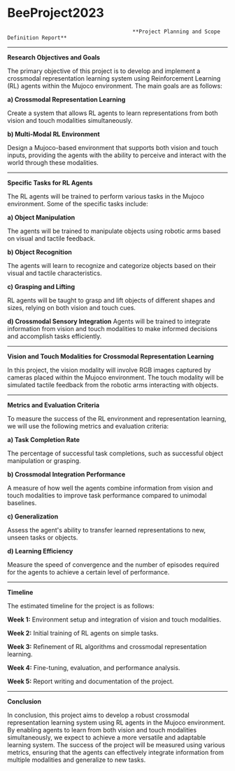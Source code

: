 # BeeProject2023

                                            **Project Planning and Scope Definition Report**
                                        
   *********************************************************************************************************************************

**Research Objectives and Goals**

The primary objective of this project is to develop and implement a crossmodal representation learning system using Reinforcement Learning (RL) agents within the Mujoco environment. The main goals are as follows:


**a) Crossmodal Representation Learning**

Create a system that allows RL agents to learn representations from both vision and touch modalities simultaneously.


**b) Multi-Modal RL Environment**

Design a Mujoco-based environment that supports both vision and touch inputs, providing the agents with the ability to perceive and interact with the world through these modalities.


   *********************************************************************************************************************************

**Specific Tasks for RL Agents**

The RL agents will be trained to perform various tasks in the Mujoco environment. Some of the specific tasks include:

**a) Object Manipulation**

The agents will be trained to manipulate objects using robotic arms based on visual and tactile feedback.

**b) Object Recognition**

The agents will learn to recognize and categorize objects based on their visual and tactile characteristics.

**c) Grasping and Lifting**

RL agents will be taught to grasp and lift objects of different shapes and sizes, relying on both vision and touch cues.

**d) Crossmodal Sensory Integration**
Agents will be trained to integrate information from vision and touch modalities to make informed decisions and accomplish tasks efficiently.


   *********************************************************************************************************************************

**Vision and Touch Modalities for Crossmodal Representation Learning**

In this project, the vision modality will involve RGB images captured by cameras placed within the Mujoco environment. The touch modality will be simulated tactile feedback from the robotic arms interacting with objects.

 *********************************************************************************************************************************


**Metrics and Evaluation Criteria**


To measure the success of the RL environment and representation learning, we will use the following metrics and evaluation criteria:

**a) Task Completion Rate**

The percentage of successful task completions, such as successful object manipulation or grasping.

**b) Crossmodal Integration Performance**

A measure of how well the agents combine information from vision and touch modalities to improve task performance compared to unimodal baselines.

**c) Generalization**

Assess the agent's ability to transfer learned representations to new, unseen tasks or objects.

**d) Learning Efficiency**

Measure the speed of convergence and the number of episodes required for the agents to achieve a certain level of performance.


   *********************************************************************************************************************************

**Timeline**

The estimated timeline for the project is as follows:

**Week 1:** Environment setup and integration of vision and touch modalities.

**Week 2:** Initial training of RL agents on simple tasks.

**Week 3:** Refinement of RL algorithms and crossmodal representation learning.

**Week 4:** Fine-tuning, evaluation, and performance analysis.

**Week 5:** Report writing and documentation of the project.


   *********************************************************************************************************************************

**Conclusion**

In conclusion, this project aims to develop a robust crossmodal representation learning system using RL agents in the Mujoco environment. By enabling agents to learn from both vision and touch modalities simultaneously, we expect to achieve a more versatile and adaptable learning system. The success of the project will be measured using various metrics, ensuring that the agents can effectively integrate information from multiple modalities and generalize to new tasks.





